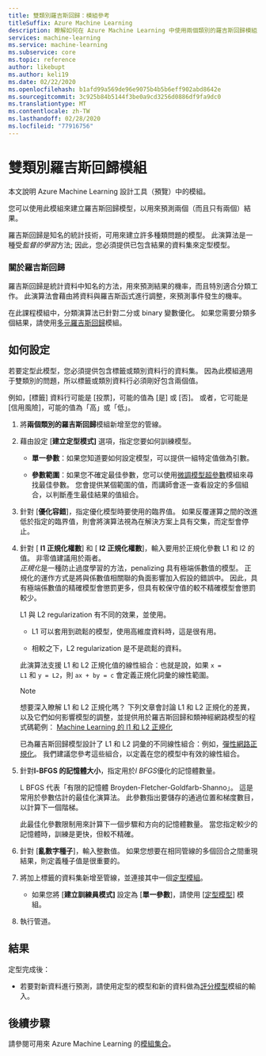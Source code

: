 ```yaml
---
title: 雙類別羅吉斯回歸：模組參考
titleSuffix: Azure Machine Learning
description: 瞭解如何在 Azure Machine Learning 中使用兩個類別的羅吉斯回歸模組來建立羅吉斯回歸模型，以用來預測兩個（而且只有兩個）結果。
services: machine-learning
ms.service: machine-learning
ms.subservice: core
ms.topic: reference
author: likebupt
ms.author: keli19
ms.date: 02/22/2020
ms.openlocfilehash: b1afd99a569de96e9075b4b5b6eff902abd8642e
ms.sourcegitcommit: 3c925b84b5144f3be0a9cd3256d0886df9fa9dc0
ms.translationtype: MT
ms.contentlocale: zh-TW
ms.lasthandoff: 02/28/2020
ms.locfileid: "77916756"
---
```

# <a name="two-class-logistic-regression-module"></a>雙類別羅吉斯回歸模組

本文說明 Azure Machine Learning 設計工具（預覽）中的模組。

您可以使用此模組來建立羅吉斯回歸模型，以用來預測兩個（而且只有兩個）結果。 

羅吉斯回歸是知名的統計技術，可用來建立許多種類問題的模型。 此演算法是一種受*監督的學習*方法; 因此，您必須提供已包含結果的資料集來定型模型。  

### <a name="about-logistic-regression"></a>關於羅吉斯回歸  

羅吉斯回歸是統計資料中知名的方法，用來預測結果的機率，而且特別適合分類工作。 此演算法會藉由將資料與羅吉斯函式進行調整，來預測事件發生的機率。
  
在此課程模組中，分類演算法已針對二分或 binary 變數優化。 如果您需要分類多個結果，請使用[多元羅吉斯回歸](./multiclass-logistic-regression.md)模組。

##  <a name="how-to-configure"></a>如何設定  

若要定型此模型，您必須提供包含標籤或類別資料行的資料集。 因為此模組適用于雙類別的問題，所以標籤或類別資料行必須剛好包含兩個值。 

例如，[標籤] 資料行可能是 [投票]，可能的值為 [是] 或 [否]。 或者，它可能是 [信用風險]，可能的值為「高」或「低」。 
  
1.  將**兩個類別的羅吉斯回歸**模組新增至您的管線。  
  
2.  藉由設定 [**建立定型模式]** 選項，指定您要如何訓練模型。  
  
    -   **單一參數**：如果您知道要如何設定模型，可以提供一組特定值做為引數。  

    -   **參數範圍**：如果您不確定最佳參數，您可以使用[微調模型超參數](tune-model-hyperparameters.md)模組來尋找最佳參數。 您會提供某個範圍的值，而講師會逐一查看設定的多個組合，以判斷產生最佳結果的值組合。
  
3.  針對 [**優化容錯**]，指定優化模型時要使用的臨界值。 如果反覆運算之間的改進低於指定的臨界值，則會將演算法視為在解決方案上具有交集，而定型會停止。  
  
4.  針對 [ **l1 正規化權數**] 和 [ **l2 正規化權數**]，輸入要用於正規化參數 L1 和 l2 的值。 非零值建議用於兩者。  
     *正規化*是一種防止過度學習的方法，penalizing 具有極端係數值的模型。 正規化的運作方式是將與係數值相關聯的負面影響加入假設的錯誤中。 因此，具有極端係數值的精確模型會懲罰更多，但具有較保守值的較不精確模型會懲罰較少。  
  
     L1 與 L2 regularization 有不同的效果，並使用。  
  
    -   L1 可以套用到疏鬆的模型，使用高維度資料時，這是很有用。  
  
    -   相較之下，L2 regularization 是不是疏鬆的資料。  
  
     此演算法支援 L1 和 L2 正規化值的線性組合：也就是說，如果 <code>x = L1</code> 和 <code>y = L2</code>，則 <code>ax + by = c</code> 會定義正規化詞彙的線性範圍。  
  
    > [!NOTE]
    >  想要深入瞭解 L1 和 L2 正規化嗎？ 下列文章會討論 L1 和 L2 正規化的差異，以及它們如何影響模型的調整，並提供用於羅吉斯回歸和類神經網路模型的程式碼範例： [Machine Learning 的 l1 和 L2 正規化](https://msdn.microsoft.com/magazine/dn904675.aspx)  
    >
    > 已為羅吉斯回歸模型設計了 L1 和 L2 詞彙的不同線性組合：例如，[彈性網路正規化](https://wikipedia.org/wiki/Elastic_net_regularization)。 我們建議您參考這些組合，以定義在您的模型中有效的線性組合。
      
5.  針對**l-BFGS 的記憶體大小**，指定用於*l BFGS*優化的記憶體數量。  
  
     L BFGS 代表「有限的記憶體 Broyden-Fletcher-Goldfarb-Shanno」。 這是常用於參數估計的最佳化演算法。 此參數指出要儲存的通過位置和梯度數目，以計算下一個階梯。  
  
     此最佳化參數限制用來計算下一個步驟和方向的記憶體數量。 當您指定較少的記憶體時，訓練是更快，但較不精確。  
  
6.  針對 [**亂數字種子**]，輸入整數值。 如果您想要在相同管線的多個回合之間重現結果，則定義種子值是很重要的。  
  
  
8. 將加上標籤的資料集新增至管線，並連接其中一個[定型模組](module-reference.md)。  
  
    -   如果您將 [**建立訓練員模式]** 設定為 [**單一參數**]，請使用 [[定型模型](./train-model.md)] 模組。  
  
9. 執行管道。  
  
## <a name="results"></a>結果

定型完成後：
 
  
+ 若要對新資料進行預測，請使用定型的模型和新的資料做為[評分模型](./score-model.md)模組的輸入。 


## <a name="next-steps"></a>後續步驟

請參閱可用來 Azure Machine Learning 的[模組集合](module-reference.md)。 